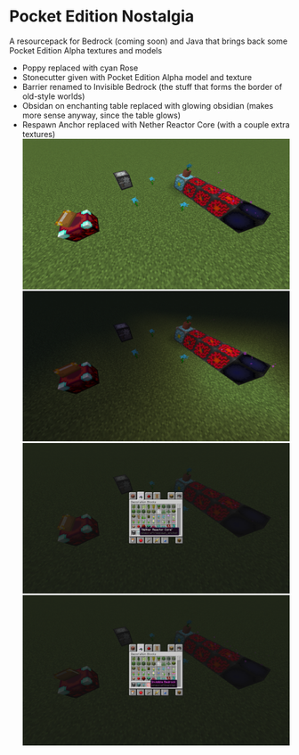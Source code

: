 # Pocket Edition Nostalgia
A resourcepack for Bedrock (coming soon) and Java that brings back some Pocket Edition Alpha textures and models
* Poppy replaced with cyan Rose
* Stonecutter given with Pocket Edition Alpha model and texture
* Barrier renamed to Invisible Bedrock (the stuff that forms the border of old-style worlds)
* Obsidan on enchanting table replaced with glowing obsidian (makes more sense anyway, since the table glows)
* Respawn Anchor replaced with Nether Reactor Core (with a couple extra textures)
![All blocks during the day](all_day.png)
![All blocks at night](all_night.png)
!["Nether Reactor Core" in the inventory]("NetherReactorCore".png)
![Invisible Bedrock](InvisibleBedrock.png)